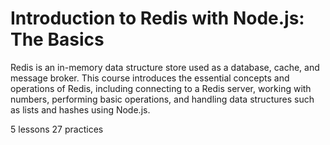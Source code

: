 # Introduction to Redis with Node.js: The Basics

Redis is an in-memory data structure store used as a database, cache, and message broker. This course introduces the essential concepts and operations of Redis, including connecting to a Redis server, working with numbers, performing basic operations, and handling data structures such as lists and hashes using Node.js.

5 lessons
27 practices